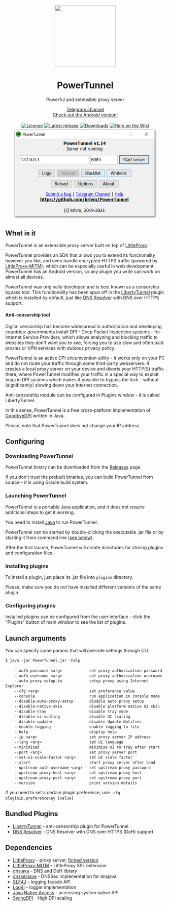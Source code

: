 <div align="center">
<img src="https://raw.githubusercontent.com/krlvm/PowerTunnel/master/.github/images/logo.png" height="192px" width="192px" />
<br><h1>PowerTunnel</h1>
Powerful and extensible proxy server

<a href="https://t.me/powertunnel_dpi">Telegram channel</a>
<br>
<a href="https://github.com/krlvm/PowerTunnel-Android">Check out the Android version!<a/>
<br><br>
<a href="https://github.com/krlvm/PowerTunnel/blob/master/LICENSE"><img src="https://img.shields.io/github/license/krlvm/PowerTunnel?style=flat-square" alt="License"/></a>
<a href="https://github.com/krlvm/PowerTunnel/releases/latest"><img src="https://img.shields.io/github/v/release/krlvm/PowerTunnel?style=flat-square" alt="Latest release"/></a>
<a href="https://github.com/krlvm/PowerTunnel/releases"><img src="https://img.shields.io/github/downloads/krlvm/PowerTunnel/total?style=flat-square" alt="Downloads"/></a>
<a href="https://github.com/krlvm/PowerTunnel/wiki"><img src="https://img.shields.io/badge/help-wiki-yellow?style=flat-square" alt="Help on the Wiki"/></a>
<br>
<img src="https://raw.githubusercontent.com/krlvm/PowerTunnel/master/.github/images/ui.png" alt="PowerTunnel User Interface" style="max-width: 90%; height: auto"/>
</div>

## What is it

PowerTunnel is an extensible proxy server built on top of [LittleProxy](https://github.com/adamfisk/LittleProxy).

PowerTunnel provides an SDK that allows you to extend its functionality however you like, and even handle encrypted HTTPS traffic (powered by [LittleProxy-MITM](https://github.com/ganskef/LittleProxy-mitm)), which can be especially useful in web development. PowerTunnel has an Android version, so any plugin you write can work on almost all devices.


PowerTunnel was originally developed and is best known as a censorship bypass tool. This functionality has been spun off in the [LibertyTunnel](https://github.com/krlvm/LibertyTunnel) plugin which is installed by default, just like [DNS Resolver](https://github.com/krlvm/PowerTunnel-DNS) with DNS over HTTPS support.

#### Anti-censorship tool

Digital censorship has become widespread in authoritarian and developing countries: governments install DPI - Deep Packet Inspection systems - for Internet Service Providers, which allows analyzing and blocking traffic to websites they don't want you to see, forcing you to use slow and often paid proxies or VPN services with dubious privacy policy.

PowerTunnel is an active DPI circumvention utility - it works only on your PC and do not route your traffic through some third-party webservers. It creates a local proxy server on your device and diverts your HTTP(S) traffic there, where PowerTunnel modifies your traffic in a special way to exploit bugs in DPI systems which makes it possible to bypass the lock - without (significantly) slowing down your Internet connection.

Anti-censorship module can be configured in Plugins window - it is called LibertyTunnel.

In this sense, PowerTunnel is a free cross-platform implementation of [GoodbyeDPI](https://github.com/ValdikSS/GoodbyeDPI) written in Java.

Please, note that PowerTunnel does not change your IP address.

## Configuring

### Downloading PowerTunnel

PowerTunnel binary can be downloaded from the [Releases](https://github.com/krlvm/PowerTunnel/releases) page.

If you don't trust the prebuilt binaries, you can build PowerTunnel from source - it is using Gradle build system.

### Launching PowerTunnel

PowerTunnel is a portable Java application, and it does not require additional steps to get it working.

You need to install [Java](https://java.com) to run PowerTunnel.

PowerTunnel can be started by double-clicking the executable .jar file or by starting it from command line ([see below](#launch-arguments)).

After the first launch, PowerTunnel will create directories for storing plugins and configuration files. 

### Installing plugins

To install a plugin, just place its .jar file into `plugins` directory.

Please, make sure you do not have installed different versions of the same plugin.

### Configuring plugins

Installed plugins can be configured from the user interface - click the "Plugins" button of main window to see the list of plugins.

## Launch arguments
You can specify some params that will override settings through CLI:

```
$ java -jar PowerTunnel.jar -help

    --auth-password <arg>            set proxy authorization password
    --auth-username <arg>            set proxy authorization username
    --auto-proxy-setup-ie            setup proxy using Internet Explorer
    --cfg <arg>                      set preference value
    --console                        run application in console mode
    --disable-auto-proxy-setup       disable auto proxy setup
    --disable-native-skin            disable platform native UI skin
    --disable-tray                   disable tray mode
    --disable-ui-scaling             disable UI scaling
    --disable-updater                disable Update Notifier
    --enable-logging                 enable logging to file
    --help                           display help
    --ip <arg>                       set proxy server IP address
    --lang <arg>                     set UI language
    --minimized                      minimize UI to tray after start
    --port <arg>                     set proxy server port
    --set-ui-scale-factor <arg>      set UI scale factor
    --start                          start proxy server after load
    --upstream-auth-username <arg>   set upstream proxy password
    --upstream-proxy-host <arg>      set upstream proxy host
    --upstream-proxy-port <arg>      set upstream proxy port
    --version                        print version details
```

If you need to set a certain plugin preference, use `-cfg pluginID.preferenceKey [value]`

## Bundled Plugins
* [LibertyTunnel](https://github.com/krlvm/LibertyTunnel) - anti-censorship plugin for PowerTunnel
* [DNS Resolver](https://github.com/krlvm/PowerTunnel-DNS) - DNS Resolver with DNS over HTTPS (DoH) support

## Dependencies
* [LittleProxy](https://github.com/adamfisk/LittleProxy) - proxy server, [forked version](https://github.com/LittleProxy/LittleProxy)
* [LittleProxy-MITM](https://github.com/ganskef/LittleProxy-mitm) - LittleProxy SSL extension
* [dnsjava](https://github.com/dnsjava/dnsjava) - DNS and DoH library
* [dnssecjava](https://github.com/ibauersachs/dnssecjava) - DNSSec implementation for dnsjava
* [SLF4J](http://www.slf4j.org/) - logging facade API
* [Log4j](https://logging.apache.org/log4j/2.x/) - logger implementation
* [Java Native Access](https://github.com/java-native-access/jna) - accessing system native API
* [SwingDPI](https://github.com/krlvm/SwingDPI) - High DPI scaling